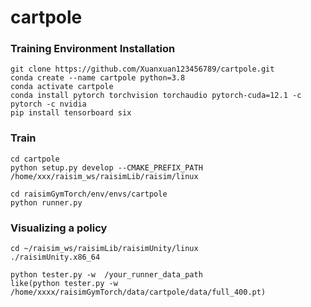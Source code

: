 # cartpole

### Training Environment Installation
```
git clone https://github.com/Xuanxuan123456789/cartpole.git
conda create --name cartpole python=3.8
conda activate cartpole
conda install pytorch torchvision torchaudio pytorch-cuda=12.1 -c pytorch -c nvidia
pip install tensorboard six
```

### Train
```
cd cartpole
python setup.py develop --CMAKE_PREFIX_PATH /home/xxx/raisim_ws/raisimLib/raisim/linux

cd raisimGymTorch/env/envs/cartpole
python runner.py
```

### Visualizing a policy
```
cd ~/raisim_ws/raisimLib/raisimUnity/linux
./raisimUnity.x86_64

python tester.py -w  /your_runner_data_path
like(python tester.py -w  /home/xxxx/raisimGymTorch/data/cartpole/data/full_400.pt)
```


